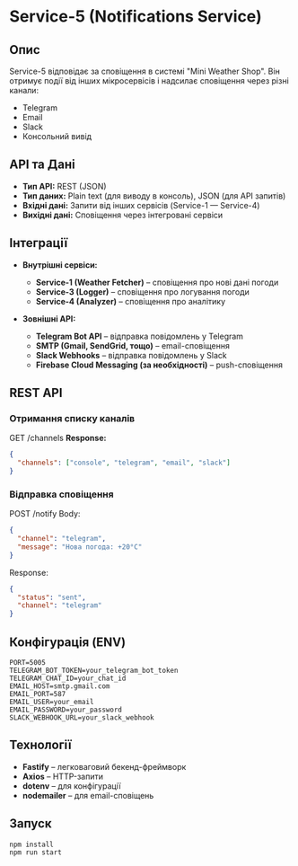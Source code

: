 # Service-5 (Notifications Service)

## **Опис**
Service-5 відповідає за сповіщення в системі "Mini Weather Shop". Він отримує події від інших мікросервісів і надсилає сповіщення через різні канали:  
- Telegram  
- Email  
- Slack  
- Консольний вивід  

## **API та Дані**
- **Тип API:** REST (JSON)  
- **Тип даних:** Plain text (для виводу в консоль), JSON (для API запитів)  
- **Вхідні дані:** Запити від інших сервісів (Service-1 — Service-4)  
- **Вихідні дані:** Сповіщення через інтегровані сервіси  

## **Інтеграції**
- **Внутрішні сервіси:**
  - **Service-1 (Weather Fetcher)** – сповіщення про нові дані погоди  
  - **Service-3 (Logger)** – сповіщення про логування погоди  
  - **Service-4 (Analyzer)** – сповіщення про аналітику  

- **Зовнішні API:**  
  - **Telegram Bot API** – відправка повідомлень у Telegram  
  - **SMTP (Gmail, SendGrid, тощо)** – email-сповіщення  
  - **Slack Webhooks** – відправка повідомлень у Slack  
  - **Firebase Cloud Messaging (за необхідності)** – push-сповіщення  

## **REST API**
### **Отримання списку каналів**
GET /channels
**Response:**  
```json
{
  "channels": ["console", "telegram", "email", "slack"]
}
```
### **Відправка сповіщення**
POST /notify
Body:
```json
{
  "channel": "telegram",
  "message": "Нова погода: +20°C"
}
```
Response:
```json
{
  "status": "sent",
  "channel": "telegram"
}
```

## Конфігурація (ENV)
```
PORT=5005
TELEGRAM_BOT_TOKEN=your_telegram_bot_token
TELEGRAM_CHAT_ID=your_chat_id
EMAIL_HOST=smtp.gmail.com
EMAIL_PORT=587
EMAIL_USER=your_email
EMAIL_PASSWORD=your_password
SLACK_WEBHOOK_URL=your_slack_webhook
```
## Технології
- **Fastify** – легковаговий бекенд-фреймворк
- **Axios** – HTTP-запити
- **dotenv** – для конфігурації
- **nodemailer** – для email-сповіщень

## Запуск
```
npm install
npm run start
```